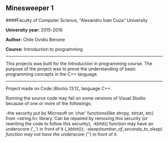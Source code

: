 Minesweeper 1
---

####Faculty of Computer Science, "Alexandru Ioan Cuza" University

**University year:** 2015-2016

**Author:** Chile Ovidiu Benone

**Course:** Introduction to programming

---

This projects was built for the Introduction in programming course. The purpose of the project was to prove the understanding of basic programming concepts in the C++ language.

---

Project made on Code::Blocks 13.12, language C++.


Running the source code may fail on some versions of Visual Studio because of one or more of the followings:

-the security put by Microsoft on ‘char’ functions(like strcpy, strcat, etc) from <string.h> library. Can be repaired by removing this security (or rewriting the code to follow this security);
-kbhit() function may have an underscore ('_') in front of it (_kbhit());
-_sleep(number_of_seconds_to_sleep) function may not have the underscore ('_') in front of it.
 
